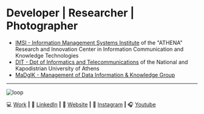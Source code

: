 # Developer | Researcher | Photographer #
- [IMSI - Information Management Systems Institute](https://www.athenarc.gr/en/imsi) of the "ATHENA" Research and Innovation Center in Information Communication and Knowledge Technologies
- [DIT - Dpt of Informatics and Telecommunications](https://www.di.uoa.gr/en) of the National and Kapodistrian University of Athens
- [MaDgIK - Management of Data Information & Knowledge Group](https://www.madgik.di.uoa.gr/)
************************************************************************************************************************************************

![loop](https://user-images.githubusercontent.com/41365637/110252497-73cf9680-7f8e-11eb-9086-c4412505a924.gif)

💻 [Work](https://www.madgik.di.uoa.gr/people/research/mzouros) **|** 
👔 [LinkedIn](https://www.linkedin.com/in/michael-zouros/) **|** 
🏡 [Website](https://www.michaelzouros.com/) **|** 
📸 [Instagram](https://www.instagram.com/mike.zou/?hl=el) **|** 
🎧 [Youtube](https://www.youtube.com/watch?v=yX9aeCNjukI)
